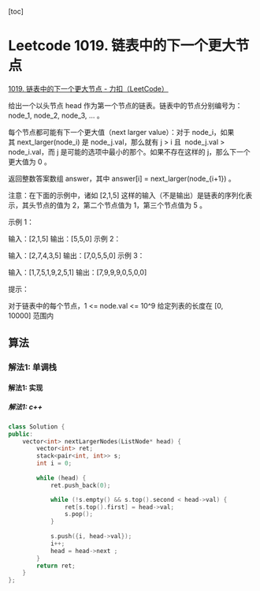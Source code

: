 [toc]

# Leetcode 1019. 链表中的下一个更大节点

[1019. 链表中的下一个更大节点 - 力扣（LeetCode）](https://leetcode-cn.com/problems/next-greater-node-in-linked-list/)

给出一个以头节点 head 作为第一个节点的链表。链表中的节点分别编号为：node_1, node_2, node_3, ... 。

每个节点都可能有下一个更大值（next larger value）：对于 node_i，如果其 next_larger(node_i) 是 node_j.val，那么就有 j > i 且  node_j.val > node_i.val，而 j 是可能的选项中最小的那个。如果不存在这样的 j，那么下一个更大值为 0 。

返回整数答案数组 answer，其中 answer[i] = next_larger(node_{i+1}) 。

注意：在下面的示例中，诸如 [2,1,5] 这样的输入（不是输出）是链表的序列化表示，其头节点的值为 2，第二个节点值为 1，第三个节点值为 5 。

示例 1：

输入：[2,1,5]
输出：[5,5,0]
示例 2：

输入：[2,7,4,3,5]
输出：[7,0,5,5,0]
示例 3：

输入：[1,7,5,1,9,2,5,1]
输出：[7,9,9,9,0,5,0,0]
 

提示：

对于链表中的每个节点，1 <= node.val <= 10^9
给定列表的长度在 [0, 10000] 范围内

## 算法

### 解法1: 单调栈

#### 解法1: 实现

##### 解法1: c++

```cpp
class Solution {
public:
    vector<int> nextLargerNodes(ListNode* head) {
        vector<int> ret;
        stack<pair<int, int>> s;
        int i = 0;
        
        while (head) {
            ret.push_back(0);

            while (!s.empty() && s.top().second < head->val) {
                ret[s.top().first] = head->val;
                s.pop();
            }
            
            s.push({i, head->val});
            i++;
            head = head->next ;
        }
        return ret;
    }
};
```